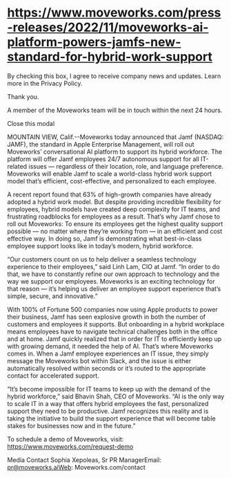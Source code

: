 # https://www.moveworks.com/press-releases/2022/11/moveworks-ai-platform-powers-jamfs-new-standard-for-hybrid-work-support

By checking this box, I agree to receive company news and updates. Learn more in the Privacy Policy.

Thank you.

A member of the Moveworks team will be in touch within the next 24 hours.



  Close this modal
  


MOUNTAIN VIEW, Calif.--Moveworks today announced that Jamf (NASDAQ: JAMF), the standard in Apple Enterprise Management, will roll out Moveworks’ conversational AI platform to support its hybrid workforce. The platform will offer Jamf employees 24/7 autonomous support for all IT-related issues — regardless of their location, role, and language preference. Moveworks will enable Jamf to scale a world-class hybrid work support model that’s efficient, cost-effective, and personalized to each employee.

A recent report found that 63% of high-growth companies have already adopted a hybrid work model. But despite providing incredible flexibility for employees, hybrid models have created deep complexity for IT teams, and frustrating roadblocks for employees as a result. That’s why Jamf chose to roll out Moveworks: To ensure its employees get the highest quality support possible — no matter where they’re working from — in an efficient and cost effective way. In doing so, Jamf is demonstrating what best-in-class employee support looks like in today’s modern, hybrid workforce.

“Our customers count on us to help deliver a seamless technology experience to their employees,” said Linh Lam, CIO at Jamf. “In order to do that, we have to constantly refine our own approach to technology and the way we support our employees. Moveworks is an exciting technology for that reason — it’s helping us deliver an employee support experience that’s simple, secure, and innovative.”

With 100% of Fortune 500 companies now using Apple products to power their business, Jamf has seen explosive growth in both the number of customers and employees it supports. But onboarding in a hybrid workplace means employees have to navigate technical challenges both in the office and at home. Jamf quickly realized that in order for IT to efficiently keep up with growing demand, it needed the help of AI. That’s where Moveworks comes in. When a Jamf employee experiences an IT issue, they simply message the Moveworks bot within Slack, and the issue is either automatically resolved within seconds or it’s routed to the appropriate contact for accelerated support.

“It’s become impossible for IT teams to keep up with the demand of the hybrid workforce,” said Bhavin Shah, CEO of Moveworks. “AI is the only way to scale IT in a way that offers hybrid employees the fast, personalized support they need to be productive. Jamf recognizes this reality and is taking the initiative to build the support experience that will become table stakes for businesses now and in the future.”

To schedule a demo of Moveworks, visit: https://www.moveworks.com/request-demo

Media Contact Sophia Xepoleas, Sr PR ManagerEmail: pr@moveworks.aiWeb: Moveworks.com/contact 

